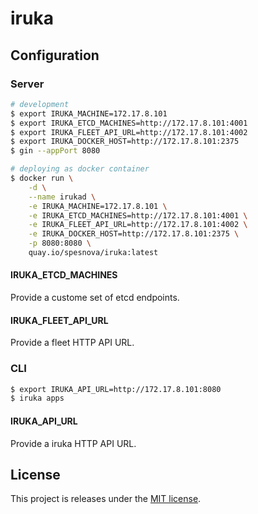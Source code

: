 # iruka

## Configuration
### Server

```bash
# development
$ export IRUKA_MACHINE=172.17.8.101
$ export IRUKA_ETCD_MACHINES=http://172.17.8.101:4001
$ export IRUKA_FLEET_API_URL=http://172.17.8.101:4002
$ export IRUKA_DOCKER_HOST=http://172.17.8.101:2375
$ gin --appPort 8080
```

```bash
# deploying as docker container
$ docker run \
    -d \
    --name irukad \
    -e IRUKA_MACHINE=172.17.8.101 \
    -e IRUKA_ETCD_MACHINES=http://172.17.8.101:4001 \
    -e IRUKA_FLEET_API_URL=http://172.17.8.101:4002 \
    -e IRUKA_DOCKER_HOST=http://172.17.8.101:2375 \
    -p 8080:8080 \
    quay.io/spesnova/iruka:latest
```

#### IRUKA_ETCD_MACHINES
Provide a custome set of etcd endpoints.

#### IRUKA_FLEET_API_URL
Provide a fleet HTTP API URL.

### CLI

```bash
$ export IRUKA_API_URL=http://172.17.8.101:8080
$ iruka apps
```

#### IRUKA_API_URL
Provide a iruka HTTP API URL.

## License
This project is releases under the [MIT license](http://opensource.org/licenses/MIT).
